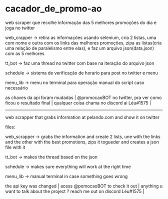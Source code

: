 # cacador_de_promo-ao
web scraper que recolhe informação das 5 melhores promoções do dia e joga no twitter

web_crapper -> retira as informações usando selenium, cria 2 listas, uma com nome e outra com os links das melhores promoções, zipa as listas(cria uma relação de paralelismo entre elas), e faz um arquivo json(data.json) com as 5 melhores

tt_bot -> faz uma thread no twitter com base na iteração do arquivo json

schedule -> sistema de verificação de horario para post no twitter e menu

menu_lib -> menu no terminal para operação manual do script caso necessário

as chaves da api foram mudadas | 
@promocaoBOT no twitter, pra ver como ficou o resultado final | 
qualquer coisa chama no discord ai Léu#1575 | 

---------------------------------------------------------------------------------------------

web scrapper that grabs information at pelando.com and show it on twitter

files: 

  web_scrapper -> grabs the information and create 2 lists, une with the links and the other with the best promotions, zips it togueder and creates a json file with it
  
  tt_bot -> makes the thread based on the json
  
  schedule -> makes sure everything will work at the right time
 
  menu_lib -> manual terminal in case something goes wrong
  
  the api key was changed | 
  acess @pomocaoBOT to check it out | 
  anything u want to talk about the project ? reach me out on discord Léu#1575 | 
